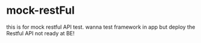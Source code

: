 # mock-restFul
this is for mock restful API test. wanna test framework in app but deploy the Restful API not ready at BE!
